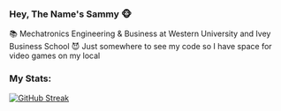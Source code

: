 ### Hey, The Name's Sammy 🐵

<!--
**sammymans/sammymans** is a ✨ _special_ ✨ repository because its `README.md` (this file) appears on your GitHub profile.

Here are some ideas to get you started:

- 🔭 I’m currently working on ...
- 🌱 I’m currently learning ...
- 👯 I’m looking to collaborate on ...
- 🤔 I’m looking for help with ...
- 💬 Ask me about ...
- 📫 How to reach me: ...
- 😄 Pronouns: ...
- ⚡ Fun fact: ...
-->

📚 Mechatronics Engineering & Business at Western University and Ivey Business School
😈 Just somewhere to see my code so I have space for video games on my local

### My Stats:

[![GitHub Streak](http://github-readme-streak-stats.herokuapp.com?user=your-github-username&theme=dark&background=000000)](https://git.io/streak-stats)
